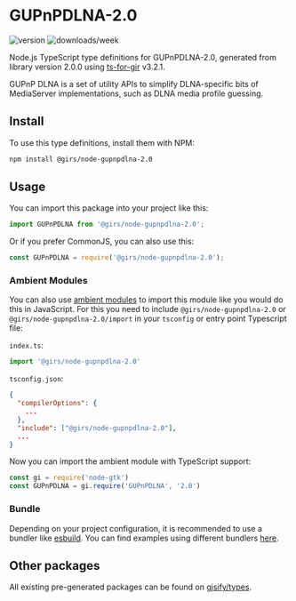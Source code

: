 
# GUPnPDLNA-2.0

![version](https://img.shields.io/npm/v/@girs/node-gupnpdlna-2.0)
![downloads/week](https://img.shields.io/npm/dw/@girs/node-gupnpdlna-2.0)


Node.js TypeScript type definitions for GUPnPDLNA-2.0, generated from library version 2.0.0 using [ts-for-gir](https://github.com/gjsify/ts-for-gir) v3.2.1.

GUPnP DLNA is a set of utility APIs to simplify DLNA-specific bits of MediaServer implementations, such as DLNA media profile guessing.

## Install

To use this type definitions, install them with NPM:
```bash
npm install @girs/node-gupnpdlna-2.0
```

## Usage

You can import this package into your project like this:
```ts
import GUPnPDLNA from '@girs/node-gupnpdlna-2.0';
```

Or if you prefer CommonJS, you can also use this:
```ts
const GUPnPDLNA = require('@girs/node-gupnpdlna-2.0');
```

### Ambient Modules

You can also use [ambient modules](https://github.com/gjsify/ts-for-gir/tree/main/packages/cli#ambient-modules) to import this module like you would do this in JavaScript.
For this you need to include `@girs/node-gupnpdlna-2.0` or `@girs/node-gupnpdlna-2.0/import` in your `tsconfig` or entry point Typescript file:

`index.ts`:
```ts
import '@girs/node-gupnpdlna-2.0'
```

`tsconfig.json`:
```json
{
  "compilerOptions": {
    ...
  },
  "include": ["@girs/node-gupnpdlna-2.0"],
  ...
}
```

Now you can import the ambient module with TypeScript support: 

```ts
const gi = require('node-gtk')
const GUPnPDLNA = gi.require('GUPnPDLNA', '2.0')
```


### Bundle

Depending on your project configuration, it is recommended to use a bundler like [esbuild](https://esbuild.github.io/). You can find examples using different bundlers [here](https://github.com/gjsify/ts-for-gir/tree/main/examples).

## Other packages

All existing pre-generated packages can be found on [gjsify/types](https://github.com/gjsify/types).

